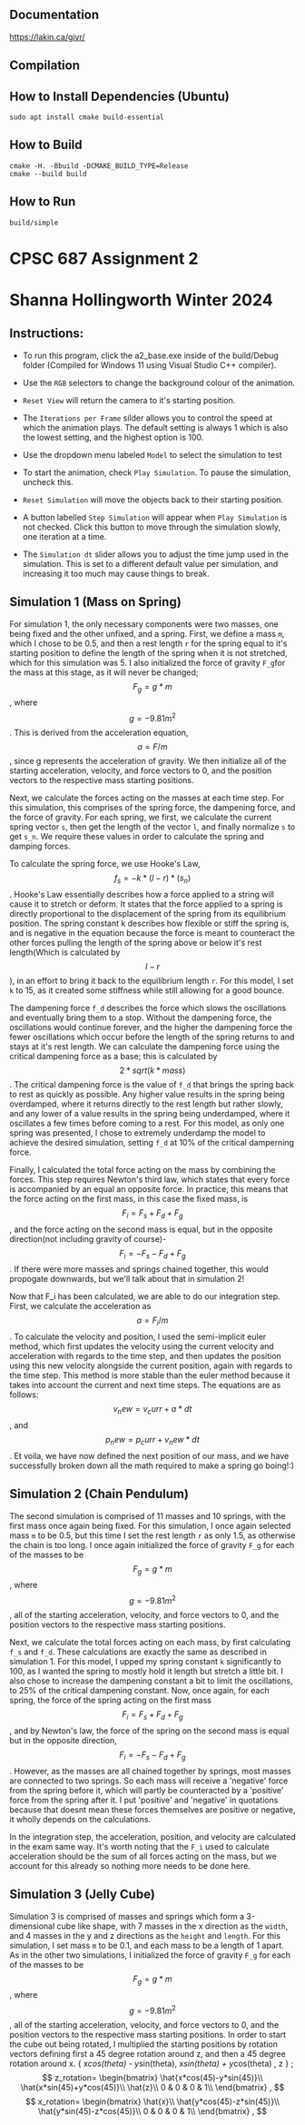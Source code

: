 Documentation
-------------

https://lakin.ca/givr/

Compilation
-----------

## How to Install Dependencies (Ubuntu)

    sudo apt install cmake build-essential

## How to Build

    cmake -H. -Bbuild -DCMAKE_BUILD_TYPE=Release
    cmake --build build

## How to Run

    build/simple

# CPSC 687 Assignment 2
# Shanna Hollingworth Winter 2024

## Instructions:

* To run this program, click the a2_base.exe inside of the build/Debug folder (Compiled for Windows 11 using Visual Studio C++ compiler).

* Use the `RGB` selectors to change the background colour of the animation.

* `Reset View` will return the camera to it's starting position.

* The `Iterations per Frame` silder allows you to control the speed at which the animation plays. The default setting is always 1 which is also the lowest setting, and the highest option is 100.

* Use the dropdown menu labeled `Model` to select the simulation to test

* To start the animation, check `Play Simulation`. To pause the simulation, uncheck this.

* `Reset Simulation` will move the objects back to their starting position.

* A button labelled `Step Simulation` will appear when `Play Simulation` is not checked. Click this button to move through the simulation slowly, one iteration at a time.

* The `Simulation dt` slider allows you to adjust the time jump used in the simulation. This is set to a different default value per simulation, and increasing it too much may cause things to break.

## Simulation 1 (Mass on Spring)

For simulation 1, the only necessary components were two masses, one being fixed and the other unfixed, and a spring. First, we define a mass `m`, which I chose to be 0.5, and then a rest length `r` for the spring equal to it's starting position to define the length of the spring when it is not stretched, which for this simulation was 5. I also initialized the force of gravity `F_g`for the mass at this stage, as it will never be changed; $$F_g = g*m$$, where $$g=-9.81m^2$$. This is derived from the acceleration equation, $$a=F/m$$, since g represents the acceleration of gravity. We then initialize all of the starting acceleration, velocity, and force vectors to 0, and the position vectors to the respective mass starting positions.

Next, we calculate the forces acting on the masses at each time step. For this simulation, this comprises of the spring force, the dampening force, and the force of gravity. For each spring, we first, we calculate the current spring vector `s`, then get the length of the vector `l`, and finally normalize `s` to get `s_n`. We require these values in order to calculate the spring and damping forces.

To calculate the spring force, we use Hooke's Law, $$f_s = -k*(l-r)*(s_n)$$. Hooke's Law essentially describes how a force applied to a string will cause it to stretch or deform. It states that the force applied to a spring is directly proportional to the displacement of the spring from its equilibrium position. The spring constant k describes how flexible or stiff the spring is, and is negative in the equation because the force is meant to counteract the other forces pulling the length of the spring above or below it's rest length(Which is calculated by $$l-r$$), in an effort to bring it back to the equilibrium length `r`. For this model, I set `k` to 15, as it created some stiffness while still allowing for a good bounce.

The dampening force `f_d` describes the force which slows the oscillations and eventually bring them to a stop. Without the dampening force, the oscillations would continue forever, and the higher the dampening force the fewer oscillations which occur before the length of the spring returns to and stays at it's rest length. We can calculate the dampening force using the critical dampening force as a base; this is calculated by $$2*sqrt(k*mass)$$. The critical dampening force is the value of `f_d` that brings the spring back to rest as quickly as possible. Any higher value results in the spring being overdamped, where it returns directly to the rest length but rather slowly, and any lower of a value results in the spring being underdamped, where it oscillates a few times before coming to a rest. For this model, as only one spring was presented, I chose to extremely underdamp the model to achieve the desired simulation, setting `f_d` at 10% of the critical damperning force.

Finally, I calculated the total force acting on the mass by combining the forces. This step requires Newton's third law, which states that every force is accompanied by an equal an opposite force. In practice, this means that the force acting on the first mass, in this case the fixed mass, is $$F_i=F_s+F_d+F_g$$, and the force acting on the second mass is equal, but in the opposite direction(not including gravity of course)- $$F_i=-F_s-F_d+F_g$$. If there were more masses and springs chained together, this would propogate downwards, but we'll talk about that in simulation 2!

Now that F_i has been calculated, we are able to do our integration step. First, we calculate the acceleration as $$a=F_i/m$$. To calculate the velocity and position, I used the semi-implicit euler method, which first updates the velocity using the current velocity and acceleration with regards to the time step, and then updates the position using this new velocity alongside the current position, again with regards to the time step. This method is more stable than the euler method because it takes into account the current and next time steps. The equations are as follows: $$v_new = v_curr + a * dt$$, and $$p_new = p_curr + v_new * dt$$. Et voila, we have now defined the next position of our mass, and we have successfully broken down all the math required to make a spring go boing!:)

## Simulation 2 (Chain Pendulum)

The second simulation is comprised of 11 masses and 10 springs, with the first mass once again being fixed. For this simulation, I once again selected mass `m` to be 0.5, but this time I set the rest length `r` as only 1.5, as otherwise the chain is too long. I once again initialized the force of gravity `F_g` for each of the masses to be $$F_g = g*m$$, where $$g=-9.81m^2$$, all of the starting acceleration, velocity, and force vectors to 0, and the position vectors to the respective mass starting positions.

Next, we calculate the total forces acting on each mass, by first calculating `f_s` and `f_d`. These calculations are exactly the same as described in simulation 1. For this model, I upped my spring constant `k` significantly to 100, as I wanted the spring to mostly hold it length but stretch a little bit. I also chose to increase the dampening constant a bit to limit the oscillations, to 25% of the critical dampening constant. Now, once again, for each spring, the force of the spring acting on the first mass $$F_i=F_s+F_d+F_g$$, and by Newton's law, the force of the spring on the second mass is equal but in the opposite direction, $$F_i=-F_s-F_d+F_g$$. However, as the masses are all chained together by springs, most masses are connected to two springs. So each mass will receive a 'negative' force from the spring before it, which will partly be counteracted by a 'positive' force from the spring after it. I put 'positive' and 'negative' in quotations because that doesnt mean these forces themselves are positive or negative, it wholly depends on the calculations.

In the integration step, the acceleration, position, and velocity are calculated in the exam same way. It's worth noting that the `F_i` used to calculate acceleration should be the sum of all forces acting on the mass, but we account for this already so nothing more needs to be done here.

## Simulation 3 (Jelly Cube)

Simulation 3 is comprised of masses and springs which form a 3-dimensional cube like shape, with 7 masses in the x direction as the `width`, and 4 masses in the y and z directions as the `height` and `length`. For this simulation, I set mass `m` to be 0.1, and each mass to be a length of 1 apart. As in the other two simulations, I initialized the force of gravity `F_g` for each of the masses to be $$F_g = g*m$$, where $$g=-9.81m^2$$, all of the starting acceleration, velocity, and force vectors to 0, and the position vectors to the respective mass starting positions. In order to start the cube out being rotated, I multiplied the starting positions by rotation vectors defining first a 45 degree rotation around z, and then a 45 degree rotation around x. 
{ x*cos(theta) - y*sin(theta), x*sin(theta) + y*cos(theta) , z } ;
$$
z_rotation=
\begin{bmatrix}
  \hat{x*cos(45)-y*sin(45)}\\
  \hat{x*sin(45)+y*cos(45)}\\
  \hat{z}\\
  0 & 0 & 0 & 1\\
\end{bmatrix}
,
$$
$$
x_rotation=
\begin{bmatrix}
  \hat{x}\\
  \hat{y*cos(45)-z*sin(45)}\\
  \hat{y*sin(45)-z*cos(45)}\\
  0 & 0 & 0 & 1\\
\end{bmatrix}
,
$$

